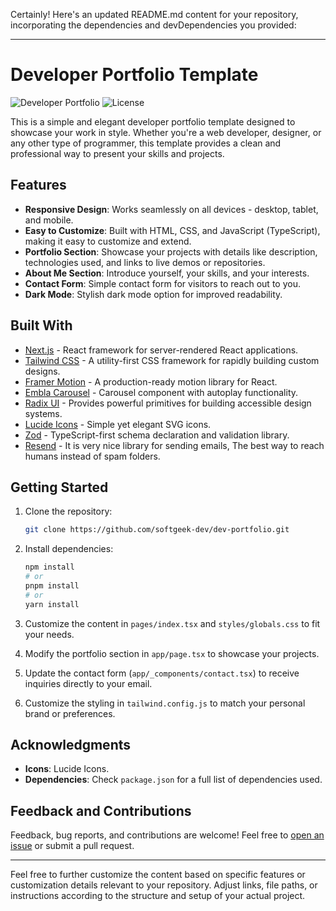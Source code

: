 Certainly! Here's an updated README.md content for your repository, incorporating the dependencies and devDependencies you provided:

---

# Developer Portfolio Template

![Developer Portfolio](https://img.shields.io/badge/version-v1.0-blue.svg)
![License](https://img.shields.io/badge/license-MIT-green.svg)

This is a simple and elegant developer portfolio template designed to showcase your work in style. Whether you're a web developer, designer, or any other type of programmer, this template provides a clean and professional way to present your skills and projects.

## Features

- **Responsive Design**: Works seamlessly on all devices - desktop, tablet, and mobile.
- **Easy to Customize**: Built with HTML, CSS, and JavaScript (TypeScript), making it easy to customize and extend.
- **Portfolio Section**: Showcase your projects with details like description, technologies used, and links to live demos or repositories.
- **About Me Section**: Introduce yourself, your skills, and your interests.
- **Contact Form**: Simple contact form for visitors to reach out to you.
- **Dark Mode**: Stylish dark mode option for improved readability.

## Built With

- [Next.js](https://nextjs.org/) - React framework for server-rendered React applications.
- [Tailwind CSS](https://tailwindcss.com/) - A utility-first CSS framework for rapidly building custom designs.
- [Framer Motion](https://www.framer.com/motion/) - A production-ready motion library for React.
- [Embla Carousel](https://github.com/embla-carousel/embla-carousel) - Carousel component with autoplay functionality.
- [Radix UI](https://radix-ui.com/) - Provides powerful primitives for building accessible design systems.
- [Lucide Icons](https://github.com/lucide-icons/lucide) - Simple yet elegant SVG icons.
- [Zod](https://github.com/colinhacks/zod) - TypeScript-first schema declaration and validation library.
- [Resend](https://resend.com/docs/send-with-nextjs) - It is very nice library for sending emails, The best way to reach humans instead of spam folders.

## Getting Started

1. Clone the repository:

   ```bash
   git clone https://github.com/softgeek-dev/dev-portfolio.git
   ```

2. Install dependencies:

   ```bash
   npm install
   # or
   pnpm install
   # or
   yarn install
   ```

3. Customize the content in `pages/index.tsx` and `styles/globals.css` to fit your needs.

4. Modify the portfolio section in `app/page.tsx` to showcase your projects.

5. Update the contact form (`app/_components/contact.tsx`) to receive inquiries directly to your email.

6. Customize the styling in `tailwind.config.js` to match your personal brand or preferences.

## Acknowledgments

- **Icons**: Lucide Icons.
- **Dependencies**: Check `package.json` for a full list of dependencies used.

## Feedback and Contributions

Feedback, bug reports, and contributions are welcome! Feel free to [open an issue](https://github.com/softgeek-dev/dev-portfolio/issues) or submit a pull request.

---

Feel free to further customize the content based on specific features or customization details relevant to your repository. Adjust links, file paths, or instructions according to the structure and setup of your actual project.
